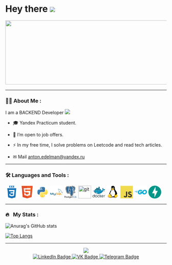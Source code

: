 <div>
  <h1>
    Hey there
    <img src="https://media.giphy.com/media/hvRJCLFzcasrR4ia7z/giphy.gif" width="30px"/>
   </h1> 
  <img src="https://media.giphy.com/media/qEqiI3Oq7vBkoE236M/giphy.gif" width="1000" height="200"/>
</div>


---

### :woman_technologist: About Me :
I am a BACKEND Developer <img src="https://media.giphy.com/media/WUlplcMpOCEmTGBtBW/giphy.gif" width="30"> 
- 🎓 Yandex Practicum student.

- :telescope: I’m open to job offers.

- :zap: In my free time, I solve problems on Leetcode and read tech articles.

- ✉  Mail  anton.edelman@yandex.ru

---

### :hammer_and_wrench: Languages and Tools :
<div>
  <img src="https://github.com/devicons/devicon/blob/master/icons/css3/css3-plain-wordmark.svg"  title="CSS3" alt="CSS" width="40" height="40"/>&nbsp;
  <img src="https://github.com/devicons/devicon/blob/master/icons/html5/html5-original.svg" title="HTML5" alt="HTML" width="40" height="40"/>&nbsp;
  <img src="https://raw.githubusercontent.com/devicons/devicon/master/icons/python/python-original.svg" title="python" width="40" height="40"/>
  <img src="https://raw.githubusercontent.com/devicons/devicon/1119b9f84c0290e0f0b38982099a2bd027a48bf1/icons/mysql/mysql-original-wordmark.svg" title="mysql" width="40" height="40"/>
<img src="https://raw.githubusercontent.com/devicons/devicon/master/icons/postgresql/postgresql-original-wordmark.svg" title="postgresql" width="40" height="40"/>
<img src="https://www.vectorlogo.zone/logos/git-scm/git-scm-icon.svg" title="git" width="40" height="40"/>
<img src="https://raw.githubusercontent.com/devicons/devicon/1119b9f84c0290e0f0b38982099a2bd027a48bf1/icons/docker/docker-original-wordmark.svg" title="docker" width="40" height="40"/>
<img src="https://raw.githubusercontent.com/devicons/devicon/master/icons/linux/linux-original.svg" title="linux" width="40" height="40"/>
<img src="https://raw.githubusercontent.com/devicons/devicon/master/icons/javascript/javascript-original.svg" title="javascript" width="40" height="40"/>
<img src="https://raw.githubusercontent.com/devicons/devicon/1119b9f84c0290e0f0b38982099a2bd027a48bf1/icons/go/go-original-wordmark.svg" title="go" width="40" height="40"/> 
<img src="https://raw.githubusercontent.com/devicons/devicon/master/icons/fastapi/fastapi-original.svg" title="fastapi" width="40" height="40"/>
</div>

---

### 🔥 &nbsp; My Stats :
![Anurag's GitHub stats](https://github-readme-stats.vercel.app/api?username=antxrest&show_icons=true&theme=dracula)

[![Top Langs](https://github-readme-stats.vercel.app/api/top-langs/?username=antxrest&layout=compact&theme=dracula)](https://github.com/anuraghazra/github-readme-stats)

---

<div align="center">
  <img src="https://media.giphy.com/media/M9gbBd9nbDrOTu1Mqx/giphy.gif" width="100"/>
  <div id="badges">
    <a href="www.linkedin.com/in/antonedelman/">
      <img src="https://img.shields.io/badge/LinkedIn-blue?style=for-the-badge&logo=linkedin&logoColor=white" alt="LinkedIn Badge"/>
    </a>
    <a href="https://vk.com/anton.edelman">
      <img src="https://img.shields.io/badge/VK-blue?style=for-the-badge&logo=vk&logoColor=white" alt="VK Badge"/>
    </a>
    <a href="https://t.me/AntonEdelman">
      <img src="https://img.shields.io/badge/Telegram-blue?style=for-the-badge&logo=telegram&logoColor=white" alt="Telegram Badge"/>
    </a>
  </div>
  <img src="https://komarev.com/ghpvc/?username=antxrest&style=flat-square&color=blue" alt=""/>
</div>
